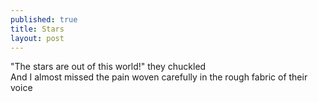 ```yaml
---
published: true
title: Stars
layout: post
---
```

"The stars are out of this world!" they chuckled
<br/>
And I almost missed the pain woven carefully in the rough fabric of their voice